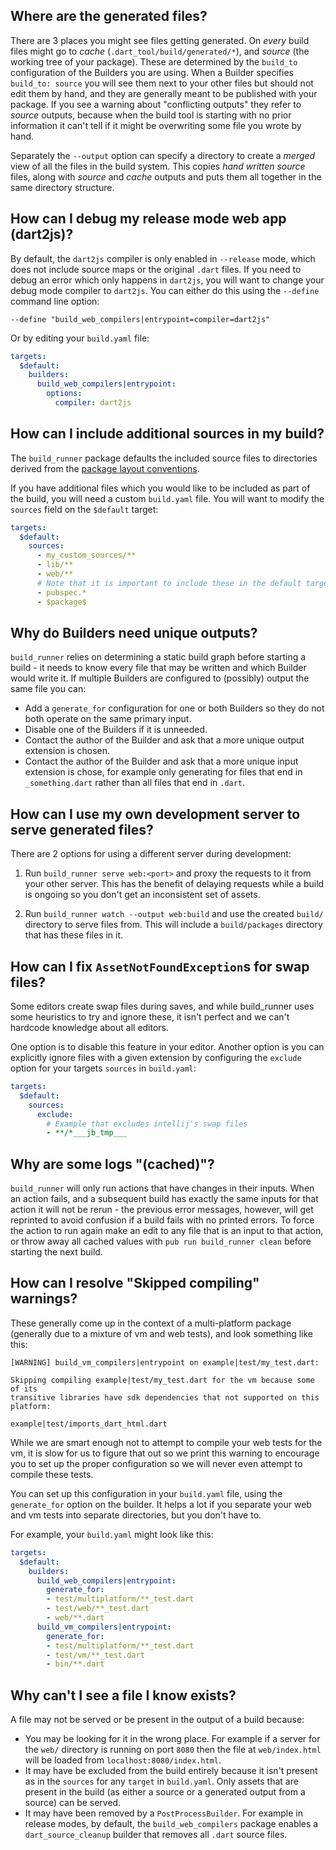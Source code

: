 ## Where are the generated files?

There are 3 places you might see files getting generated. On _every_ build files
might go to _cache_ (`.dart_tool/build/generated/*`), and _source_ (the working
tree of your package). These are determined by the `build_to` configuration of
the Builders you are using. When a Builder specifies `build_to: source` you will
see them next to your other files but should not edit them by hand, and they are
generally meant to be published with your package. If you see a warning about
"conflicting outputs" they refer to _source_ outputs, because when the build
tool is starting with no prior information it can't tell if it might be
overwriting some file you wrote by hand.

Separately the `--output` option can specify a directory to create a _merged_
view of all the files in the build system. This copies _hand written source_
files, along with _source_ and _cache_ outputs and puts them all together in the
same directory structure.

## How can I debug my release mode web app (dart2js)?

By default, the `dart2js` compiler is only enabled in `--release` mode, which
does not include source maps or the original `.dart` files. If you need to
debug an error which only happens in `dart2js`, you will want to change your
debug mode compiler to `dart2js`. You can either do this using the `--define`
command line option:

```text
--define "build_web_compilers|entrypoint=compiler=dart2js"
```

Or by editing your `build.yaml` file:

```yaml
targets:
  $default:
    builders:
      build_web_compilers|entrypoint:
        options:
          compiler: dart2js
```

## How can I include additional sources in my build?

The `build_runner` package defaults the included source files to directories
derived from the
[package layout conventions](https://dart.dev/tools/pub/package-layout).

If you have additional files which you would like to be included as part of
the build, you will need a custom `build.yaml` file. You will want to modify the
`sources` field on the `$default` target:

```yaml
targets:
  $default:
    sources:
      - my_custom_sources/**
      - lib/**
      - web/**
      # Note that it is important to include these in the default target.
      - pubspec.*
      - $package$
```

## Why do Builders need unique outputs?

`build_runner` relies on determining a static build graph before starting a
build - it needs to know every file that may be written and which Builder would
write it. If multiple Builders are configured to (possibly) output the same file
you can:

- Add a `generate_for` configuration for one or both Builders so they do not
  both operate on the same primary input.
- Disable one of the Builders if it is unneeded.
- Contact the author of the Builder and ask that a more unique output extension
  is chosen.
- Contact the author of the Builder and ask that a more unique input extension
  is chose, for example only generating for files that end in `_something.dart`
  rather than all files that end in `.dart`.

## How can I use my own development server to serve generated files?

There are 2 options for using a different server during development:

1. Run `build_runner serve web:<port>` and proxy the requests to it from your
other server. This has the benefit of delaying requests while a build is
ongoing so you don't get an inconsistent set of assets.

2. Run `build_runner watch --output web:build` and use the created `build/`
directory to serve files from. This will include a `build/packages` directory
that has these files in it.

## How can I fix `AssetNotFoundException`s for swap files?

Some editors create swap files during saves, and while build_runner uses some
heuristics to try and ignore these, it isn't perfect and we can't hardcode
knowledge about all editors.

One option is to disable this feature in your editor. Another option is you can
explicitly ignore files with a given extension by configuring the `exclude`
option for your targets `sources` in `build.yaml`:

```yaml
targets:
  $default:
    sources:
      exclude:
        # Example that excludes intellij's swap files
        - **/*___jb_tmp___
```

## Why are some logs "(cached)"?

`build_runner` will only run actions that have changes in their inputs. When an
action fails, and a subsequent build has exactly the same inputs for that action
it will not be rerun - the previous error messages, however, will get reprinted
to avoid confusion if a build fails with no printed errors. To force the action
to run again make an edit to any file that is an input to that action, or throw
away all cached values with `pub run build_runner clean` before starting the
next build.

## How can I resolve "Skipped compiling" warnings?

These generally come up in the context of a multi-platform package (generally
due to a mixture of vm and web tests), and look something like this:

```text
[WARNING] build_vm_compilers|entrypoint on example|test/my_test.dart:

Skipping compiling example|test/my_test.dart for the vm because some of its
transitive libraries have sdk dependencies that not supported on this platform:

example|test/imports_dart_html.dart
```

While we are smart enough not to attempt to compile your web tests for the vm,
it is slow for us to figure that out so we print this warning to encourage you
to set up the proper configuration so we will never even attempt to compile
these tests.

You can set up this configuration in your `build.yaml` file, using the
`generate_for` option on the builder. It helps a lot if you separate your web
and vm tests into separate directories, but you don't have to.

For example, your `build.yaml` might look like this:

```yaml
targets:
  $default:
    builders:
      build_web_compilers|entrypoint:
        generate_for:
        - test/multiplatform/**_test.dart
        - test/web/**_test.dart
        - web/**.dart
      build_vm_compilers|entrypoint:
        generate_for:
        - test/multiplatform/**_test.dart
        - test/vm/**_test.dart
        - bin/**.dart
```

## Why can't I see a file I know exists?

A file may not be served or be present in the output of a build because:

-   You may be looking for it in the wrong place. For example if a server for
    the `web/` directory is running on port `8080` then the file at
    `web/index.html` will be loaded from `localhost:8080/index.html`.
-   It may have be excluded from the build entirely because it isn't present as
    in the `sources` for any `target` in `build.yaml`. Only assets that are
    present in the build (as either a source or a generated output from a
    source) can be served.
-   It may have been removed by a `PostProcessBuilder`. For example in release
    modes, by default, the `build_web_compilers` package enables a
    `dart_source_cleanup` builder that removes all `.dart` source files.
